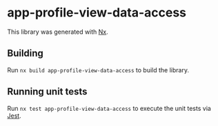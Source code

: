 # app-profile-view-data-access

This library was generated with [Nx](https://nx.dev).

## Building

Run `nx build app-profile-view-data-access` to build the library.

## Running unit tests

Run `nx test app-profile-view-data-access` to execute the unit tests via [Jest](https://jestjs.io).
